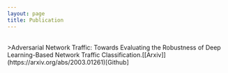 ```yaml
---
layout: page
title: Publication
---
```


<br>
>Adversarial Network Traffic: Towards Evaluating the Robustness of Deep Learning-Based Network Traffic Classification.[[Arxiv]](https://arxiv.org/abs/2003.01261)[Github]<br><br>
